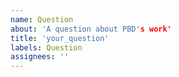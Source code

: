 ```yaml
---
name: Question
about: 'A question about PBD's work'
title: 'your_question'
labels: Question
assignees: ''
---
```


# <!-- start here -->


